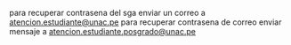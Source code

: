 para recuperar contrasena del sga enviar un correo a atencion.estudiante@unac.pe
para recuperar contrasena de correo enviar mensaje a atencion.estudiante.posgrado@unac.pe
